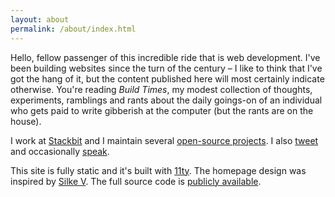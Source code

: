 ```yaml
---
layout: about
permalink: /about/index.html
---
```


Hello, fellow passenger of this incredible ride that is web development. I've been building websites since the turn of the century – I like to think that I've got the hang of it, but the content published here will most certainly indicate otherwise. You're reading *Build Times*, my modest collection of thoughts, experiments, ramblings and rants about the daily goings-on of an individual who gets paid to write gibberish at the computer (but the rants are on the house).

I work at [Stackbit](https://stackbit.com) and I maintain several [open-source projects](https://github.com/eduardoboucas). I also [tweet](https://twitter.com/eduardoboucas) and occasionally [speak](https://speakerdeck.com/eduardoboucas).

This site is fully static and it's built with [11ty](https://www.11ty.io/). The homepage design was inspired by [Silke V](https://codepen.io/silkine). The full source code is [publicly available](https://github.com/eduardoboucas). <!--tomb-->
